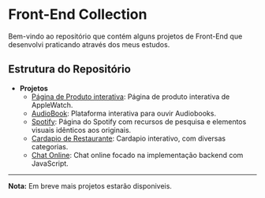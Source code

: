 # Front-End Collection

Bem-vindo ao repositório que contém alguns projetos de Front-End que desenvolvi praticando através dos meus estudos.

## Estrutura do Repositório

- **Projetos**
    - [Página de Produto interativa](./AppleWatch): Página de produto interativa de AppleWatch.
    - [AudioBook](./AudioBook): Plataforma interativa para ouvir Audiobooks.
    - [Spotify](./Spotify): Página do Spotify com recursos de pesquisa e elementos visuais idênticos aos originais.
    - [Cardapio de Restaurante](./Cardapio): Cardapio interativo, com diversas categorias.
    - [Chat Online](./Chat): Chat online focado na implementação backend com JavaScript.
---

**Nota:** Em breve mais projetos estarão disponiveis.